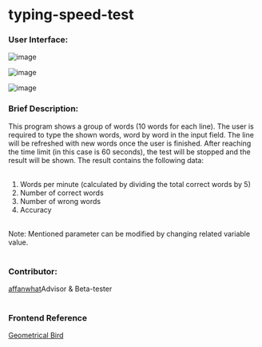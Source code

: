 # typing-speed-test

<h3>User Interface:</h3>

![image](https://user-images.githubusercontent.com/97732966/205474720-2084b8a2-b991-4485-bd47-4baaf5df17c6.png)

![image](https://user-images.githubusercontent.com/97732966/205474732-905a3235-7bf8-4c27-b57e-0aeb4b6bea7e.png)

![image](https://user-images.githubusercontent.com/97732966/205474717-6506a8d0-acbb-4ba6-892c-4031ab27e988.png)

<h3> Brief Description: </h3>
This program shows a group of words (10 words for each line). The user is required to type the shown words, word by word in the input field. The line will be refreshed with new words once the user is finished. After reaching the time limit (in this case is 60 seconds), the test will be stopped and the result will be shown. The result contains the following data:<br><br>

1. Words per minute (calculated by dividing the total correct words by 5)<br>
2. Number of correct words<br>
3. Number of wrong words<br>
4. Accuracy<br><br>

Note: Mentioned parameter can be modified by changing related variable value.<br><br>

<h3> Contributor: </h3>
<a href="https://github.com/affanwhat">affanwhat</a>Advisor & Beta-tester<br><br>  


<h3> Frontend Reference </h3>
<a href="https://codepen.io/ainalem/pen/rGvaaO">Geometrical Bird<a>

